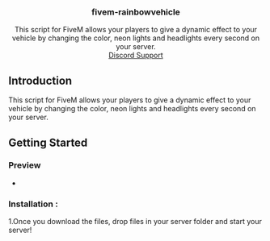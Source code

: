 <div align="center">
  <a href="https://github.com/CriticalRR/fivem-rainbowvehicle"> </a>
  <h3 align="center">fivem-rainbowvehicle</h3>

  <p align="center">
    This script for FiveM allows your players to give a dynamic effect to your vehicle by changing the color, neon lights and headlights every second on your server.
    <br />
    <a href="https://discord.gg/kcgKxtHgCf">Discord Support</a>
  </p>
</div>

## Introduction

This script for FiveM allows your players to give a dynamic effect to your vehicle by changing the color, neon lights and headlights every second on your server.

## Getting Started

### Preview
- 

### Installation : 

1.Once you download the files, drop files in your server folder and start your server!
